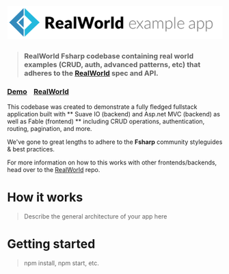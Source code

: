 # ![RealWorld Example App](logo.png)

> ### RealWorld Fsharp codebase containing real world examples (CRUD, auth, advanced patterns, etc) that adheres to the [RealWorld](https://github.com/gothinkster/realworld-example-apps) spec and API.


### [Demo]()&nbsp;&nbsp;&nbsp;&nbsp;[RealWorld](https://github.com/gothinkster/realworld)


This codebase was created to demonstrate a fully fledged fullstack application built with ** Suave IO (backend) and Asp.net MVC (backend) as well as Fable (frontend) ** including CRUD operations, authentication, routing, pagination, and more.

We've gone to great lengths to adhere to the **Fsharp** community styleguides & best practices.

For more information on how to this works with other frontends/backends, head over to the [RealWorld](https://github.com/gothinkster/realworld) repo.


# How it works

> Describe the general architecture of your app here

# Getting started

> npm install, npm start, etc.

